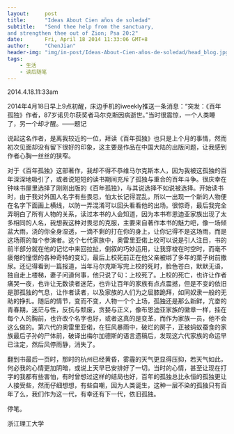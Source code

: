 ```yaml
---
layout:     post
title:      "Ideas About Cien años de soledad"
subtitle:   "Send thee help from the sanctuary,
and strengthen thee out of Zion; Psa 20:2"
date:       Fri, April 18 2014 11:33:06 GMT+8
author:     "ChenJian"
header-img: "img/in-post/Ideas-About-Cien-años-de-soledad/head_blog.jpg"
tags:
    - 生活
    - 读后随笔
---
```


2014.4.18.11:33am

2014年4月18日早上9点初醒，床边手机的iweekly推送一条消息：“突发：《百年孤独》作者，87岁诺贝尔获奖者马尔克斯因病逝世。”当时很震惊，一个人类睡了，另一个却才醒。——题记
说起这名作者，是离我较近的一位，拜读《百年孤独》也只是上个月的事情，然而初次见面却没有留下很好的印象，这主要是作品在中国大陆的出版问题，让我感到作者心胸一丝丝的狭窄。
对于《百年孤独》这部著作，我却不得不恭维马尔克斯本人，因为我被这孤独的百年深深地吸引了，或者说短短的读书期间充斥了孤独与重合的百年斗争。很庆幸在钟味书屋里选择了刚刚出版的《百年孤独》，与其说选择不如说被选择。开始读书时，由于我对外国人名字有些畏忌，怕太长记得混乱，所以一出现一个新的人物便在名字下面画上横线，以防一弄混淆可以回头看看他的出场。很惊奇，最后我完全弄明白了所有人物的关系，读过本书的人会知道，因为本书布恩迪亚家族出现了太多相同的人名，我想我这种对畏忌的克服，主要来自著作本书的魅力吧，像一场倾盆大雨，浇的你全身湿透，一滴不剩的打在你的身上，让你记得不是这场雨，而是这场雨的每个参演者。这个七代家族中，奥雷里亚偌上校可以说是引人注目，书的前半部分就在他的记忆中来回拉扯，倒叙的巧妙运用，让我穿梭在时空时，而毫不疲倦的憧憬的各种奇特的变幻，最后上校死前正在他父亲被绑了多年的栗子树前撒尿。还记得看到一篇报道，当年马尔克斯写完上校的死时，脸色苍白，默默无语，独自走上楼梯，妻子问道何事，他只说了句：上校死了。上校的死亡，也许让作者痛哭一夜，也许让无数读者迷茫，也许让百年的家族有点点震撼，但是不变的依旧是那孤独的气息，让作者读者，以及家族的人们为之屈膝跪拜，如同奴隶一般的无助的挣扎。随后的情节，变而不变，人物一个个上场，孤独还是那么新鲜，亢奋的青春期，迷茫与性，反抗与颓废，贪婪与正义，像布恩迪亚家族的徽章一样，挂在每个人的胸前，也许改个名字也好，或者这真的是变革，而作为家族一员，他不会这么做的。第六代的奥雷里亚偌，在狂风暴雨中，破烂的房子，正被蚂蚁蚕食的家族最后子孙的尸体前，破译出梅尔加德斯的语言遗稿后，发现这六代家族的命运早已注定，然后风停雨静，消失了。
翻到书最后一页时，那时的杭州已经黄昏，雾霾的天气更显得压抑，若天气如此，何必我的心情更加阴暗，或说上天早已安排好了一切。当时的心情，甚至让现在打字的我都有些害怕，有时曾想过这样的结局也好，百年的孤独总比永恒的孤独更让人接受些，然而仔细想想，有些自嘲，因为人类诞生，这种一层不染的孤独只有百年了么，我们作为这一代，有幸还有下一代，依旧孤独。
停笔。
浙江理工大学